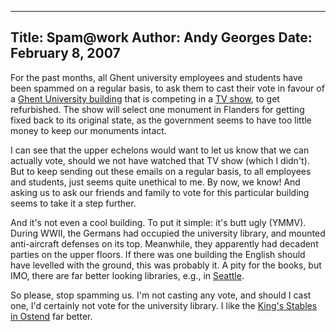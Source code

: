 -----
Title:  Spam@work
Author: Andy Georges
Date: February 8, 2007
-----







For the past months, all Ghent university employees and students have
been spammed on a regular basis, to ask them to cast their vote in
favour of a [Ghent University
building](http://www3.flickr.com/photos/krikke/163501799/) that is
competing in a [TV show](http://www.monumentenstrijd.be/), to get
refurbished. The show will select one monument in Flanders for getting
fixed back to its original state, as the government seems to have too
little money to keep our monuments intact.


I can see that the upper echelons would want to let us know that we can
actually vote, should we not have watched that TV show (which I didn't).
But to keep sending out these emails on a regular basis, to all
employees and students, just seems quite unethical to me. By now, we
know! And asking us to ask our friends and family to vote for this
particular building seems to take it a step further.


And it's not even a cool building. To put it simple: it's butt ugly
(YMMV). During WWII, the Germans had occupied the university library,
and mounted anti-aircraft defenses on its top. Meanwhile, they
apparently had decadent parties on the upper floors. If there was one
building the English should have levelled with the ground, this was
probably it. A pity for the books, but IMO, there are far better looking
libraries, e.g., in
[Seattle](http://www2.flickr.com/photos/doublegrande/150545314/in/set-72057594141222827/).


So please, stop spamming us. I'm not casting any vote, and should I cast
one, I'd certainly not vote for the university library. I like the
[King's Stables in
Ostend](http://www.flickr.com/photos/iloveo/340924209/) far better.




